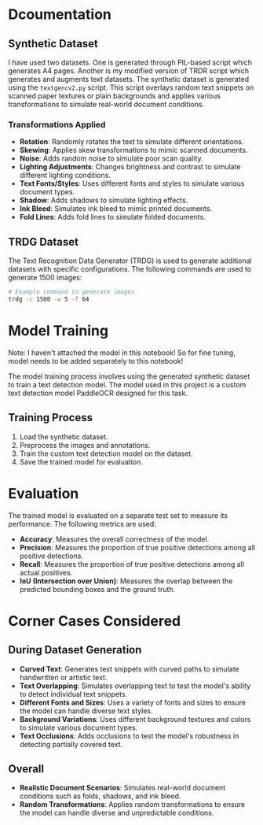 # Dcoumentation

## Synthetic Dataset
I have used two datasets. One is generated through PIL-based script which generates A4 pages. Another is my modified version of TRDR script which generates and augments text datasets.
The synthetic dataset is generated using the `textgencv2.py` script. This script overlays random text snippets on scanned paper textures or plain backgrounds and applies various transformations to simulate real-world document conditions.

### Transformations Applied

- **Rotation**: Randomly rotates the text to simulate different orientations.
- **Skewing**: Applies skew transformations to mimic scanned documents.
- **Noise**: Adds random noise to simulate poor scan quality.
- **Lighting Adjustments**: Changes brightness and contrast to simulate different lighting conditions.
- **Text Fonts/Styles**: Uses different fonts and styles to simulate various document types.
- **Shadow**: Adds shadows to simulate lighting effects.
- **Ink Bleed**: Simulates ink bleed to mimic printed documents.
- **Fold Lines**: Adds fold lines to simulate folded documents.

## TRDG Dataset

The Text Recognition Data Generator (TRDG) is used to generate additional datasets with specific configurations. The following commands are used to generate 1500 images:

```bash
# Example command to generate images
trdg -c 1500 -w 5 -f 64
```

# Model Training
Note: I haven't attached the model in this notebook! So for fine tuning, model needs to be added separately to this notebook!

The model training process involves using the generated synthetic dataset to train a text detection model. The model used in this project is a custom text detection model PaddleOCR designed for this task.

## Training Process

1. Load the synthetic dataset.
2. Preprocess the images and annotations.
3. Train the custom text detection model on the dataset.
4. Save the trained model for evaluation.

# Evaluation

The trained model is evaluated on a separate test set to measure its performance. The following metrics are used:

- **Accuracy**: Measures the overall correctness of the model.
- **Precision**: Measures the proportion of true positive detections among all positive detections.
- **Recall**: Measures the proportion of true positive detections among all actual positives.
- **IoU (Intersection over Union)**: Measures the overlap between the predicted bounding boxes and the ground truth.

# Corner Cases Considered

## During Dataset Generation

- **Curved Text**: Generates text snippets with curved paths to simulate handwritten or artistic text.
- **Text Overlapping**: Simulates overlapping text to test the model's ability to detect individual text snippets.
- **Different Fonts and Sizes**: Uses a variety of fonts and sizes to ensure the model can handle diverse text styles.
- **Background Variations**: Uses different background textures and colors to simulate various document types.
- **Text Occlusions**: Adds occlusions to test the model's robustness in detecting partially covered text.

## Overall

- **Realistic Document Scenarios**: Simulates real-world document conditions such as folds, shadows, and ink bleed.
- **Random Transformations**: Applies random transformations to ensure the model can handle diverse and unpredictable conditions.